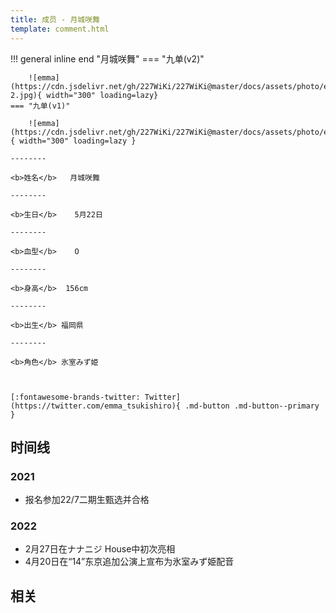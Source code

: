 ```yaml
---
title: 成员 - 月城咲舞
template: comment.html
---
```


!!! general inline end "月城咲舞"
    === "九单(v2)"

        ![emma](https://cdn.jsdelivr.net/gh/227WiKi/227WiKi@master/docs/assets/photo/emma/9th-2.jpg){ width="300" loading=lazy}
    === "九单(v1)"

        ![emma](https://cdn.jsdelivr.net/gh/227WiKi/227WiKi@master/docs/assets/photo/emma/9th.jpg){ width="300" loading=lazy }

    --------

    <b>姓名</b>   月城咲舞

    --------

    <b>生日</b>    5月22日

    --------

    <b>血型</b>    O

    --------

    <b>身高</b>  156cm

    --------

    <b>出生</b> 福岡県
    
    --------

    <b>角色</b> 氷室みず姫

  

    [:fontawesome-brands-twitter: Twitter](https://twitter.com/emma_tsukishiro){ .md-button .md-button--primary }

## 时间线
### 2021 

- 报名参加22/7二期生甄选并合格

### 2022

- 2月27日在ナナニジ House中初次亮相
- 4月20日在“14”东京追加公演上宣布为氷室みず姫配音

## 相关
